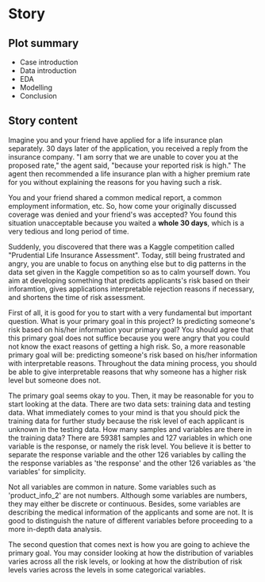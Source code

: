 # Story
## Plot summary
-   Case introduction
-   Data introduction
-   EDA
-   Modelling
-   Conclusion

## Story content
Imagine you and your friend have applied for a life insurance plan separately. 30 days later of the application, you received a reply from the insurance company. "I am sorry that we are unable to cover you at the proposed rate," the agent said, "because your reported risk is high." The agent then recommended a life insurance plan with a higher premium rate for you without explaining the reasons for you having such a risk. 

You and your friend shared a common medical report, a common employment information, etc. So, how come your originally discussed coverage was denied and your friend's was accepted? You found this situation unacceptable because you waited a **whole 30 days**, which is a very tedious and long period of time.

Suddenly, you discovered that there was a Kaggle competition called "Prudential Life Insurance Assessment". Today, still being frustrated and angry, you are unable to focus on anything else but to dig patterns in the data set given in the Kaggle competition so as to calm yourself down. You aim at developing something that predicts applicants's risk based on their inforamtion, gives applications interpretable rejection reasons if necessary, and shortens the time of risk assessment.  

First of all, it is good for you to start with a very fundamental but important question. What is your primary goal in this project? Is predicting someone's risk based on his/her information your primary goal? You should agree that this primary goal does not suffice because you were angry that you could not know the exact reasons of getting a high risk. So, a more reasonable primary goal will be: predicting someone's risk based on his/her information with interpretable reasons. Throughout the data mining process, you should be able to give interpretable reasons that why someone has a higher risk level but someone does not.

The primary goal seems okay to you. Then, it may be reasonable for you to start looking at the data. There are two data sets: training data and testing data. What immediately comes to your mind is that you should pick the training data for further study because the risk level of each applicant is unknown in the testing data. How many samples and variables are there in the training data? There are 59381 samples and 127 variables in which one variable is the response, or namely the risk level. You believe it is better to separate the response variable and the other 126 variables by calling the the response variables as 'the response' and the other 126 variables as 'the variables' for simplicity. 

Not all variables are common in nature. Some variables such as 'product_info_2' are not numbers. Although some variables are numbers, they may either be discrete or continuous. Besides, some variables are describing the medical information of the applicants and some are not. It is good to distinguish the nature of different variables before proceeding to a more in-depth data analysis.

The second question that comes next is how you are going to achieve the primary goal. You may consider looking at how the distribution of variables varies across all the risk levels, or looking at how the distribution of risk levels varies across the levels in some categorical variables.